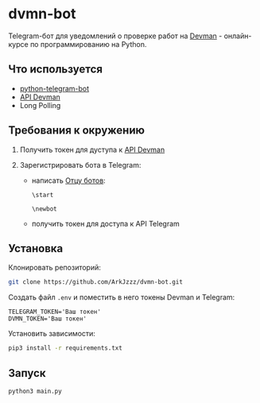 # dvmn-bot 

Telegram-бот для уведомлений о проверке работ на [Devman](https://dvmn.org) - онлайн-курсе по программированию на Python.


## Что используется

- [python-telegram-bot](https://python-telegram-bot.org/)
- [API Devman](https://dvmn.org/api/docs/)
- Long Polling


## Требования к окружению

1. Получить токен для дуступа к [API Devman](https://dvmn.org/api/docs/)
2. Зарегистрировать бота в Telegram:

    - написать [Отцу ботов](https://telegram.me/BotFather):

        ```
        \start
        ```

        ```
        \newbot
        ```
    
    - получить токен для доступа к API Telegram


## Установка

Клонировать репозиторий:

```bash
git clone https://github.com/ArkJzzz/dvmn-bot.git
```

Создать файл ```.env``` и поместить в него токены Devman и Telegram:

```
TELEGRAM_TOKEN='Ваш токен'
DVMN_TOKEN='Ваш токен'
```

Установить зависимости: 

```bash
pip3 install -r requirements.txt
```

## Запуск

```bash
python3 main.py
```


